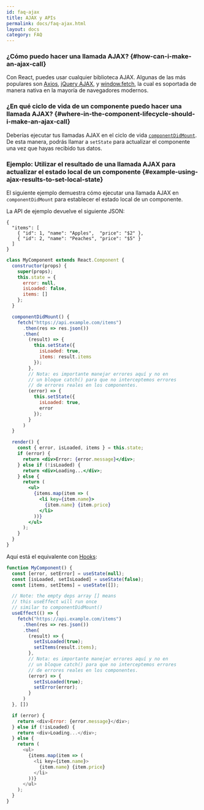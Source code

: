```yaml
---
id: faq-ajax
title: AJAX y APIs
permalink: docs/faq-ajax.html
layout: docs
category: FAQ
---
```


### ¿Cómo puedo hacer una llamada AJAX? {#how-can-i-make-an-ajax-call}

Con React, puedes usar cualquier biblioteca AJAX. Algunas de las más populares son [Axios](https://github.com/axios/axios), [jQuery AJAX](https://api.jquery.com/jQuery.ajax/), y [window.fetch](https://developer.mozilla.org/en-US/docs/Web/API/Fetch_API), la cual es soportada de manera nativa en la mayoría de navegadores modernos.

### ¿En qué ciclo de vida de un componente puedo hacer una llamada AJAX? {#where-in-the-component-lifecycle-should-i-make-an-ajax-call}

Deberías ejecutar tus llamadas AJAX en el ciclo de vida [`componentDidMount`](/docs/react-component.html#mounting). De esta manera, podrás llamar a `setState` para actualizar el componente una vez que hayas recibido tus datos.

### Ejemplo: Utilizar el resultado de una llamada AJAX para actualizar el estado local de un componente {#example-using-ajax-results-to-set-local-state}

El siguiente ejemplo demuestra cómo ejecutar una llamada AJAX en `componentDidMount` para establecer el estado local de un componente.

La API de ejemplo devuelve el siguiente JSON:

```
{
  "items": [
    { "id": 1, "name": "Apples",  "price": "$2" },
    { "id": 2, "name": "Peaches", "price": "$5" }
  ] 
}
```

```jsx
class MyComponent extends React.Component {
  constructor(props) {
    super(props);
    this.state = {
      error: null,
      isLoaded: false,
      items: []
    };
  }

  componentDidMount() {
    fetch("https://api.example.com/items")
      .then(res => res.json())
      .then(
        (result) => {
          this.setState({
            isLoaded: true,
            items: result.items
          });
        },
        // Nota: es importante manejar errores aquí y no en 
        // un bloque catch() para que no interceptemos errores
        // de errores reales en los componentes.
        (error) => {
          this.setState({
            isLoaded: true,
            error
          });
        }
      )
  }

  render() {
    const { error, isLoaded, items } = this.state;
    if (error) {
      return <div>Error: {error.message}</div>;
    } else if (!isLoaded) {
      return <div>Loading...</div>;
    } else {
      return (
        <ul>
          {items.map(item => (
            <li key={item.name}>
              {item.name} {item.price}
            </li>
          ))}
        </ul>
      );
    }
  }
}
```

Aquí está el equivalente con [Hooks](https://reactjs.org/docs/hooks-intro.html): 

```js
function MyComponent() {
  const [error, setError] = useState(null);
  const [isLoaded, setIsLoaded] = useState(false);
  const [items, setItems] = useState([]);

  // Note: the empty deps array [] means
  // this useEffect will run once
  // similar to componentDidMount()
  useEffect(() => {
    fetch("https://api.example.com/items")
      .then(res => res.json())
      .then(
        (result) => {
          setIsLoaded(true);
          setItems(result.items);
        },
        // Nota: es importante manejar errores aquí y no en 
        // un bloque catch() para que no interceptemos errores
        // de errores reales en los componentes.
        (error) => {
          setIsLoaded(true);
          setError(error);
        }
      )
  }, [])

  if (error) {
    return <div>Error: {error.message}</div>;
  } else if (!isLoaded) {
    return <div>Loading...</div>;
  } else {
    return (
      <ul>
        {items.map(item => (
          <li key={item.name}>
            {item.name} {item.price}
          </li>
        ))}
      </ul>
    );
  }
}
```
